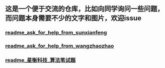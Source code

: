 ## 这是一个便于交流的仓库，比如向同学询问一些问题，而问题本身需要不少的文字和图片，欢迎issue


### [readme_ask_for_help_from_sunxianfeng](./doc/readme_ask_for_help_from_sunxianfeng.md)

### [readme_ask_for_help_from_wangzhaozhao](./doc/readme_ask_for_help_from_wangzhaozhao.md)

### [readme_星衡科技_算法笔试题](./doc/readme_星衡科技_算法笔试题.md)



